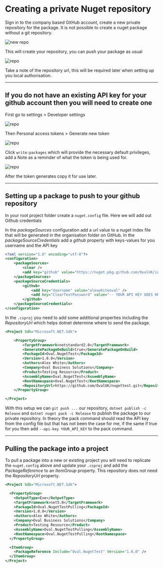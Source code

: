 # Creating a private Nuget repository #

Sign in to the company based GitHub account, create a new private repository for the package. It is not possible to create a nuget package without a git repository.

![new repo](https://s3.eu-west-1.amazonaws.com/ovalgeneric/public/assets/nuget-guide/create-repo.png)

This will create your repository, you can push your package as usual

![repo](https://s3.eu-west-1.amazonaws.com/ovalgeneric/public/assets/nuget-guide/new-repo.png)

Take a note of the repository url, this will be required later when setting up you local authorisation.

---

## If you do not have an existing API key for your github account then you will need to create one ##

First go to settings > Developer settings

![repo](https://s3.eu-west-1.amazonaws.com/ovalgeneric/public/assets/nuget-guide/api-gen-1.png)

Then Personal access tokens > Generate new token

![repo](https://s3.eu-west-1.amazonaws.com/ovalgeneric/public/assets/nuget-guide/api-gen-2.png)

Click ```write:packages``` which will provide the necessary default privileges, add a Note as a reminder of what the token is being used for.

![repo](https://s3.eu-west-1.amazonaws.com/ovalgeneric/public/assets/nuget-guide/api-gen-3.png)

After the token generates copy it for use later.

---

## Setting up a package to push to your github repository ##

In your root project folder create a ```nuget.config``` file. Here we will add out Github credentials

In the _packageSources_ configuration add a url value to a nuget index file that will be generated in the organisation folder on GitHub. In the _packageSourceCredentials_ add a _github_ property with keys-values for you username and the API key

```XML
<?xml version="1.0" encoding="utf-8"?>
<configuration>
    <packageSources>
        <clear />
        <add key="github" value="https://nuget.pkg.github.com/OvalUK/index.json" />
    </packageSources>
    <packageSourceCredentials>
        <github>
            <add key="Username" value="alexwhiteoval" />
            <add key="ClearTextPassword" value="-- YOUR API KEY GOES HERE ---" />
        </github>
    </packageSourceCredentials>
</configuration>
```

In the ```.csproj``` you need to add some additional properties including the _RepositoryUrl_ which helps dotnet determine where to send the package.

```XML
<Project Sdk="Microsoft.NET.Sdk">

    <PropertyGroup>
        <TargetFramework>netstandard2.0</TargetFramework>
        <GeneratePackageOnBuild>true</GeneratePackageOnBuild>
        <PackageId>Oval.NugetTest</PackageId>
        <Version>1.0.0</Version>
        <Authors>Alex White</Authors>
        <Company>Oval Business Solutions</Company>
        <Product>Testing Resource</Product>
        <AssemblyName>Oval.NugetTest</AssemblyName>
        <RootNamespace>Oval.NugetTest</RootNamespace>
        <RepositoryUrl>https://github.com/OvalUK/nugettest.git</RepositoryUrl>
    </PropertyGroup>

</Project>
```

With this setup we can ```git push ...``` our repository, ```dotnet publish -c Release``` and ```dotnet nuget pack -c Release``` to publish the package to our private repository. In theory the pack command should read the API key from the config file but that has not been the case for me, if the same if true for you then add ```--api-key YOUR_API_KEY``` to the pack command.

---

## Pulling the package into a project ##

To pull a package into a new or existing project you will need to replicate the ```nuget.config``` above and update your ```.csproj``` and add the _PackageReference_ to an _ItemGroup_ property. This repository does not need the _RepositoryUrl_ property.

```XML
<Project Sdk="Microsoft.NET.Sdk">

  <PropertyGroup>
    <OutputType>Exe</OutputType>
    <TargetFramework>net5.0</TargetFramework>
    <PackageId>Oval.NugetTestPulling</PackageId>
    <Version>1.0.0</Version>
    <Authors>Alex White</Authors>
    <Company>Oval Business Solutions</Company>
    <Product>Testing Resource</Product>
    <AssemblyName>Oval.NugetTestPulling</AssemblyName>
    <RootNamespace>Oval.NugetTestPulling</RootNamespace>
  </PropertyGroup>

  <ItemGroup>
    <PackageReference Include="Oval.NugetTest" Version="1.0.0" />
  </ItemGroup>
</Project>
```
